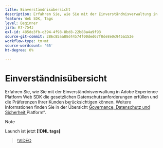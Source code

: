 ```yaml
---
title: Einverständnisübersicht
description: Erfahren Sie, wie Sie mit der Einverständnisverwaltung in Adobe Experience Platform Web SDK die gesetzlichen Datenschutzanforderungen erfüllen und die Präferenzen Ihrer Kunden berücksichtigen können.
feature: Web SDK, Tags
level: Beginner
jira: KT-7543
exl-id: 485de3fb-c394-4f98-8bd8-22b88a4a9f93
source-git-commit: 286c85aa88d44574f00ded67f0de8e0c945a153e
workflow-type: tm+mt
source-wordcount: '65'
ht-degree: 0%

---
```


# Einverständnisübersicht

Erfahren Sie, wie Sie mit der Einverständnisverwaltung in Adobe Experience Platform Web SDK die gesetzlichen Datenschutzanforderungen erfüllen und die Präferenzen Ihrer Kunden berücksichtigen können. Weitere Informationen finden Sie in der Übersicht [Governance, Datenschutz und Sicherheit ](https://experienceleague.adobe.com/docs/experience-platform/landing/governance-privacy-security/overview.html?lang=de#consent) Platform“.

>[!NOTE]
>
> Launch ist jetzt **[!DNL tags]**

>[!VIDEO](https://video.tv.adobe.com/v/332693/?learn=on&enablevpops)

